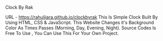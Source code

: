 Clock By Rak

URL - https://rahuljiara.github.io/clockbyrak
This Is Simple Clock Built By Using HTML, CSS & JavaScript. 
This Website Changes it's Background Color As Times Passes (Morning, Day, Evening, Night).
Source Codes Is Free To Use , You Can Use This For Your Own Project.
